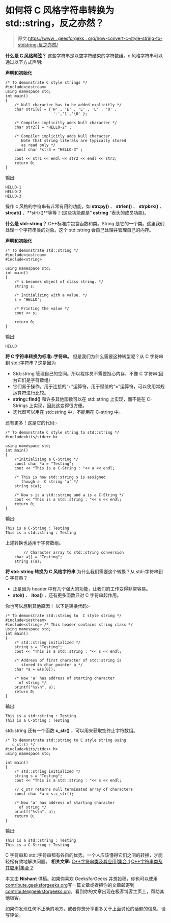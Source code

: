 # 如何将 C 风格字符串转换为 std::string，反之亦然？

> 原文:[https://www . geesforgeks . org/how-convert-c-style-string-to-stdstring-反之亦然/](https://www.geeksforgeeks.org/how-to-convert-c-style-strings-to-stdstring-and-vice-versa/)

**什么是 [C 风格琴弦](https://www.geeksforgeeks.org/storage-for-strings-in-c/)？**
这些字符串是以空字符结束的字符数组。c 风格字符串可以通过以下方式声明:

**声明和初始化**

```
/* To demonstrate C style strings */
#include<iostream>
using namespace std;
int main()
{
    /* Null character has to be added explicitly */
    char str1[8] = {'H' , 'E' , 'L' , 'L' , 'O' ,
                     '-','1','\0' };

    /* Compiler implicitly adds Null character */
    char str2[] = "HELLO-2" ;  

    /* Compiler implicitly adds Null character. 
       Note that string literals are typically stored
       as read only */
    const char *str3 = "HELLO-3" ;

    cout << str1 << endl << str2 << endl << str3;
    return 0;
} 
```

输出:

```
HELLO-1
HELLO-2
HELLO-3

```

操作 c 风格的字符串有非常有用的功能，如 **strcpy()** 、 **strlen()** 、 **strpbrk()** 、 **strcat()** 、**strtr()**等等！(这些功能都是“ **cstring** ”表头的成员功能)。

**什么是 std::string？**
C++标准库包含函数和类。String 是它的一个类。这里我们处理一个字符串类的对象。这个 std::string 会自己处理并管理自己的内存。

**声明和初始化**

```
/* To demonstrate std::string */
#include<iostream>
#include<string>           

using namespace std;
int main()
{
    /* s becomes object of class string. */
    string s;  

    /* Initializing with a value. */           
    s = "HELLO";

    /* Printing the value */          
    cout << s; 

    return 0;
}
```

输出:

```
HELLO

```

**将 C 字符串转换为标准::字符串。**
但是我们为什么需要这种转型呢？从 C 字符串到 std::字符串？这是因为

*   Std::string 管理自己的空间。所以程序员不需要担心内存，不像 C 字符串(因为它们是字符数组)
*   它们易于操作。用于连接的“+”运算符，用于赋值的“=”运算符，可以使用常规运算符进行比较。
*   **string::find()** 和许多其他函数可以在 std::string 上实现，而不是在 C-Strings 上实现，因此这变得很方便。
*   迭代器可以用在 std::string 中，不能用在 C-string 中。

还有更多！这是它的代码:-

```
/* To demonstrate C style string to std::string */
#include<bits/stdc++.h>

using namespace std;
int main()
{
    /*Initializing a C-String */
    const char *a = "Testing"; 
    cout << "This is a C-String : "<< a << endl;

    /* This is how std::string s is assigned
       though a  C string ‘a’ */
    string s(a);  

    /* Now s is a std::string and a is a C-String */
    cout << "This is a std::string : "<< s << endl;
    return 0;
}
```

输出:

```
This is a C-String : Testing
This is a std::string : Testing

```

上述转换也适用于字符数组。

```
        // Character array to std::string conversion 
	char a[] = "Testing"; 
	string s(a); 
```

**将 std::string 转换为 C 风格字符串**
为什么我们需要这个转换？从 std::字符串到 C 字符串？

*   正是因为 header 中有几个强大的功能，让我们的工作变得非常容易。
*   **atoi()** 、 **itoa()** ，还有更多函数只对 C 字符串起作用。

你也可以想到其他原因！
以下是转换代码:-

```
/* To demonstrate std::string to  C style string */
#include<iostream>
#include<string> /* This header contains string class */
using namespace std;
int main()
{
    /* std::string initialized */
    string s = "Testing";  
    cout << "This is a std::string : "<< s << endl;

    /* Address of first character of std::string is 
       stored to char pointer a */
    char *a = &(s[0]); 

    /* Now 'a' has address of starting character
      of string */
    printf("%s\n", a);                 
    return 0;
}
```

输出:

```
This is a std::string : Testing
This is a C-String : Testing

```

std::string 还有一个函数 **c_str()** ，可以用来获取空终止字符数组。

```
/* To demonstrate std::string to C style string using
   c_str() */
#include<bits/stdc++.h>
using namespace std;

int main()
{
    /* std::string initialized */
    string s = "Testing";  
    cout << "This is a std::string : "<< s << endl;

    // c_str returns null terminated array of characters
    const char *a = s.c_str();

    /* Now 'a' has address of starting character
      of string */
    printf("%s\n", a);                 
    return 0;
}
```

输出:

```
This is a std::string : Testing
This is a C-String : Testing

```

C 字符串和 std::字符串都有各自的优势。一个人应该懂得它们之间的转换，才能轻松有效地解决问题。
 **相关文章:**
[C++字符串类及其应用|集合 1](https://www.geeksforgeeks.org/c-string-class-and-its-applications/)
[C++字符串类及其应用|集合 2](https://www.geeksforgeeks.org/c-string-class-applications-set-2/)

本文由 **Nishant** 供稿。如果你喜欢 GeeksforGeeks 并想投稿，你也可以使用[contribute.geeksforgeeks.org](http://www.contribute.geeksforgeeks.org)写一篇文章或者把你的文章邮寄到 contribute@geeksforgeeks.org。看到你的文章出现在极客博客主页上，帮助其他极客。

如果你发现任何不正确的地方，或者你想分享更多关于上面讨论的话题的信息，请写评论。